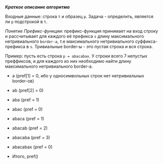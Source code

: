 ***Краткое описание алгоритма***

Входные данные: строка `t` и образец `p`. Задача - определить, является ли `p` подстрокой в `t`.

*Понятие Префикс-функции*: префикс-функция принимает на вход строку и рассчитывает для каждого её префикса `s` длину максимального нетривиального `border-а`, т.е максимального нетривиального суффикса-префикса в `s`. Тривиальные border-ы - это пустая строка и вся строка.

 Пример: пусть есть строка `p = abacabax`. У строки всего 7 непустых преффиксов, и для каждого из них необходимо найти длину максимального нетривиального border-a.
- a  (pref[1] = 0, ибо у односимвольных строк нет нетривиальных border-ов)
- ab (pref[2] = 0)
- aba (pref = 1)
- abac (pref = 0)
- abaca (pref = 1)
- abacab (pref = 2)
- abacaba (pref = 3)
- abacabax (pref = 0)

- Итого, pref()
